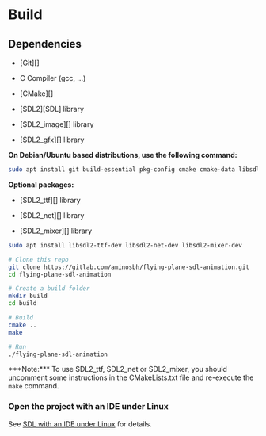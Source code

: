 # Build

## Dependencies

- \[Git\]\[\]

- C Compiler (gcc, ...)

- \[CMake\]\[\]

- \[SDL2\]\[SDL\] library

- \[SDL2_image\]\[\] library

- \[SDL2_gfx\]\[\] library

**On Debian/Ubuntu based distributions, use the following command:**

```sh
sudo apt install git build-essential pkg-config cmake cmake-data libsdl2-dev libsdl2-image-dev libsdl2-gfx-dev
```

**Optional packages:**

- \[SDL2_ttf\]\[\] library

- \[SDL2_net\]\[\] library

- \[SDL2_mixer\]\[\] library

```sh
sudo apt install libsdl2-ttf-dev libsdl2-net-dev libsdl2-mixer-dev
```

```sh
# Clone this repo
git clone https://gitlab.com/aminosbh/flying-plane-sdl-animation.git
cd flying-plane-sdl-animation

# Create a build folder
mkdir build
cd build

# Build
cmake ..
make

# Run
./flying-plane-sdl-animation
```

\*\*\*Note:\*\*\* To use SDL2\_ttf, SDL2\_net or SDL2_mixer, you should uncomment some instructions in the CMakeLists.txt file and re-execute the `make` command.

### Open the project with an IDE under Linux

See [SDL with an IDE under Linux](https://www.codegrepper.com/code-examples/shell/install+sdl+for+linux) for details.


